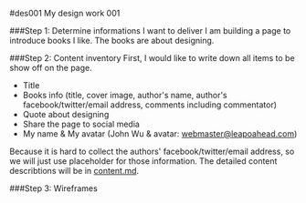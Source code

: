 #des001
My design work 001

###Step 1: Determine informations I want to deliver
I am building a page to introduce books I like. The books are about designing.

###Step 2: Content inventory
First, I would like to write down all items to be show off on the page.  

- Title
- Books info (title, cover image, author's name, author's facebook/twitter/email address, comments including commentator)
- Quote about designing
- Share the page to social media
- My name & My avatar (John Wu & avatar: webmaster@leapoahead.com)

Because it is hard to collect the authors' facebook/twitter/email address, so we will just use placeholder for those information. The detailed content describtions will be in [content.md](content.md).

###Step 3: Wireframes